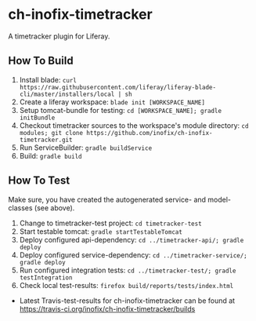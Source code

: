 # ch-inofix-timetracker
A timetracker plugin for Liferay.

## How To Build
1. Install blade: `curl https://raw.githubusercontent.com/liferay/liferay-blade-cli/master/installers/local | sh`
1. Create a liferay workspace: `blade init [WORKSPACE_NAME]`
1. Setup tomcat-bundle for testing: `cd [WORKSPACE_NAME]; gradle initBundle`
1. Checkout timetracker sources to the workspace's module directory: `cd modules; git clone https://github.com/inofix/ch-inofix-timetracker.git`
1. Run ServiceBuilder: `gradle buildService`
1. Build: `gradle build`


## How To Test

Make sure, you have created the autogenerated service- and model-classes (see above).

1. Change to timetracker-test project: `cd timetracker-test`
1. Start testable tomcat: `gradle startTestableTomcat`
1. Deploy configured api-dependency: `cd ../timetracker-api/; gradle deploy`
1. Deploy configured service-dependency: `cd ../timetracker-service/; gradle deploy`
1. Run configured integration tests: `cd ../timetracker-test/; gradle testIntegration`
1. Check local test-results: `firefox build/reports/tests/index.html`


* Latest Travis-test-results for ch-inofix-timetracker can be found at https://travis-ci.org/inofix/ch-inofix-timetracker/builds
